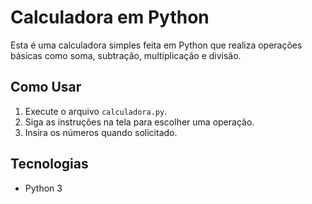 # Calculadora em Python

Esta é uma calculadora simples feita em Python que realiza operações básicas como soma, subtração, multiplicação e divisão.

## Como Usar

1. Execute o arquivo `calculadora.py`.
2. Siga as instruções na tela para escolher uma operação.
3. Insira os números quando solicitado.

## Tecnologias

- Python 3
